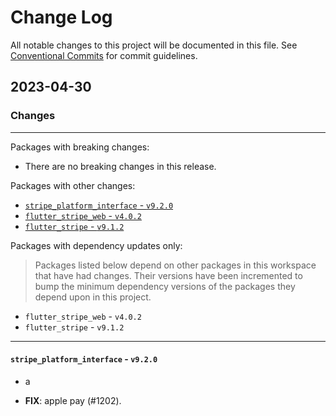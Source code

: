 # Change Log

All notable changes to this project will be documented in this file.
See [Conventional Commits](https://conventionalcommits.org) for commit guidelines.

## 2023-04-30

### Changes

---

Packages with breaking changes:

 - There are no breaking changes in this release.

Packages with other changes:

 - [`stripe_platform_interface` - `v9.2.0`](#stripe_platform_interface---v920)
 - [`flutter_stripe_web` - `v4.0.2`](#flutter_stripe_web---v402)
 - [`flutter_stripe` - `v9.1.2`](#flutter_stripe---v912)

Packages with dependency updates only:

> Packages listed below depend on other packages in this workspace that have had changes. Their versions have been incremented to bump the minimum dependency versions of the packages they depend upon in this project.

 - `flutter_stripe_web` - `v4.0.2`
 - `flutter_stripe` - `v9.1.2`

---

#### `stripe_platform_interface` - `v9.2.0`

 - a

 - **FIX**: apple pay (#1202).

